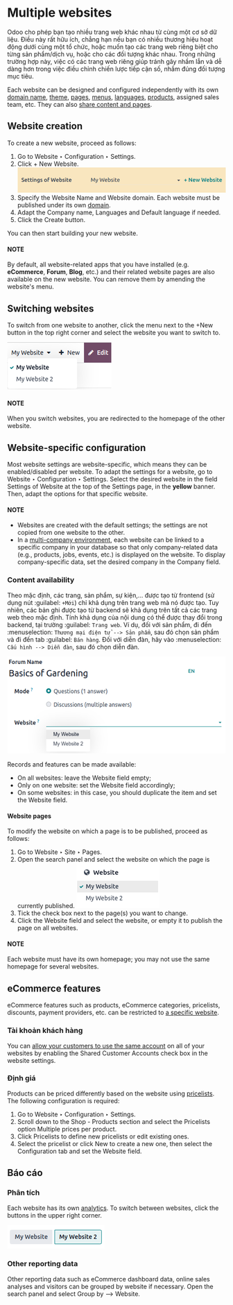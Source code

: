 # Multiple websites

Odoo cho phép bạn tạo nhiều trang web khác nhau từ cùng một cơ sở dữ liệu. Điều này rất hữu ích, chẳng hạn nếu bạn có nhiều thương hiệu hoạt động dưới cùng một tổ chức, hoặc muốn tạo các trang web riêng biệt cho từng sản phẩm/dịch vụ, hoặc cho các đối tượng khác nhau. Trong những trường hợp này, việc có các trang web riêng giúp tránh gây nhầm lẫn và dễ dàng hơn trong việc điều chỉnh chiến lược tiếp cận số, nhắm đúng đối tượng mục tiêu.

Each website can be designed and configured independently with its own [domain name](domain_names.md), [theme](../web_design/themes.md), [pages](../pages.md), [menus](../pages/menus.md), [languages](translate.md), [products](../../ecommerce/products.md), assigned sales team, etc. They can also
[share content and pages](#multi-website-website-content).

## Website creation

To create a new website, proceed as follows:

1. Go to Website ‣ Configuration ‣ Settings.
2. Click + New Website.
   ![New website button](../../../../.gitbook/assets/create-website.png)
3. Specify the Website Name and Website domain. Each website must be
   published under its own [domain](domain_names.md).
4. Adapt the Company name, Languages and Default language
   if needed.
5. Click the Create button.

You can then start building your new website.

#### NOTE
By default, all website-related apps that you have installed (e.g. **eCommerce**,
**Forum**, **Blog**, etc.) and their related website pages are also available on the
new website. You can remove them by amending the website's menu.

## Switching websites

To switch from one website to another, click the menu next to the +New button in the
top right corner and select the website you want to switch to.

![Website selector](../../../../.gitbook/assets/switch-websites.png)

#### NOTE
When you switch websites, you are redirected to the homepage of the other website.

## Website-specific configuration

Most website settings are website-specific, which means they can be enabled/disabled per website. To
adapt the settings for a website, go to Website ‣ Configuration ‣ Settings.
Select the desired website in the field Settings of Website at the top of the
Settings page, in the **yellow** banner. Then, adapt the options for that specific
website.

#### NOTE
- Websites are created with the default settings; the settings are not copied from one website to
  the other.
- In a [multi-company environment](../../../general/companies.md), each website can be
  linked to a specific company in your database so that only company-related data (e.g.,
  products, jobs, events, etc.) is displayed on the website. To display company-specific data,
  set the desired company in the Company field.

<a id="multi-website-website-content"></a>

### Content availability

Theo mặc định, các trang, sản phẩm, sự kiện,... được tạo từ frontend (sử dụng nút :guilabel: `+Mới`) chỉ khả dụng trên trang web mà nó được tạo. Tuy nhiên, các bản ghi được tạo từ backend sẽ khả dụng trên tất cả các trang web theo mặc định. Tính khả dụng của nội dung có thể được thay đổi trong backend, tại trường :guilabel: `Trang web`. Ví dụ, đối với sản phẩm, đi đến :menuselection: `Thương mại điện tử --> Sản phẩm`, sau đó chọn sản phẩm và đi đến tab :guilabel: `Bán hàng`. Đối với diễn đàn, hãy vào :menuselection: `Cấu hình --> Diễn đàn`, sau đó chọn diễn đàn.

![Website field in Forum form](../../../../.gitbook/assets/forum-multi-website.png)

<a id="website-field"></a>

Records and features can be made available:

- On all websites: leave the Website field empty;
- Only on one website: set the Website field accordingly;
- On some websites: in this case, you should duplicate the item and set the Website
  field.

#### Website pages

To modify the website on which a page is to be published, proceed as follows:

1. Go to Website ‣ Site ‣ Pages.
2. Open the search panel and select the website on which the page is currently published.
   ![Display pages per website](../../../../.gitbook/assets/pages-switch-websites.png)
3. Tick the check box next to the page(s) you want to change.
4. Click the Website field and select the website, or empty it to publish the page on
   all websites.

#### NOTE
Each website must have its own homepage; you may not use the same homepage for several websites.

## eCommerce features

eCommerce features such as products, eCommerce categories, pricelists, discounts, payment providers,
etc. can be restricted to [a specific website](#website-field).

### Tài khoản khách hàng

You can [allow your customers to use the same account](../../ecommerce/customer_accounts.md) on all of your websites by enabling the Shared
Customer Accounts check box in the website settings.

### Định giá

Products can be priced differently based on the website using [pricelists](../../ecommerce/products/price_management.md#ecommerce-pricelists). The following configuration is required:

1. Go to Website ‣ Configuration ‣ Settings.
2. Scroll down to the Shop - Products section and select the Pricelists
   option Multiple prices per product.
3. Click Pricelists to define new pricelists or edit existing ones.
4. Select the pricelist or click New to create a new one, then select the
   Configuration tab and set the Website field.

## Báo cáo

### Phân tích

Each website has its own [analytics](../reporting/analytics.md#analytics-plausible). To switch between websites, click
the buttons in the upper right corner.

![Switch websites in analytics](../../../../.gitbook/assets/analytics-switch-websites.png)

### Other reporting data

Other reporting data such as eCommerce dashboard data, online sales analyses and visitors can be
grouped by website if necessary. Open the search panel and select Group by --> Website.

